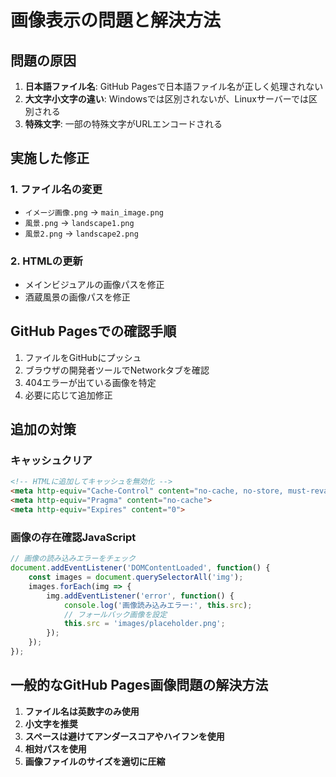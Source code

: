 # 画像表示の問題と解決方法

## 問題の原因

1. **日本語ファイル名**: GitHub Pagesで日本語ファイル名が正しく処理されない
2. **大文字小文字の違い**: Windowsでは区別されないが、Linuxサーバーでは区別される
3. **特殊文字**: 一部の特殊文字がURLエンコードされる

## 実施した修正

### 1. ファイル名の変更
- `イメージ画像.png` → `main_image.png`
- `風景.png` → `landscape1.png`
- `風景2.png` → `landscape2.png`

### 2. HTMLの更新
- メインビジュアルの画像パスを修正
- 酒蔵風景の画像パスを修正

## GitHub Pagesでの確認手順

1. ファイルをGitHubにプッシュ
2. ブラウザの開発者ツールでNetworkタブを確認
3. 404エラーが出ている画像を特定
4. 必要に応じて追加修正

## 追加の対策

### キャッシュクリア
```html
<!-- HTMLに追加してキャッシュを無効化 -->
<meta http-equiv="Cache-Control" content="no-cache, no-store, must-revalidate">
<meta http-equiv="Pragma" content="no-cache">
<meta http-equiv="Expires" content="0">
```

### 画像の存在確認JavaScript
```javascript
// 画像の読み込みエラーをチェック
document.addEventListener('DOMContentLoaded', function() {
    const images = document.querySelectorAll('img');
    images.forEach(img => {
        img.addEventListener('error', function() {
            console.log('画像読み込みエラー:', this.src);
            // フォールバック画像を設定
            this.src = 'images/placeholder.png';
        });
    });
});
```

## 一般的なGitHub Pages画像問題の解決方法

1. **ファイル名は英数字のみ使用**
2. **小文字を推奨**
3. **スペースは避けてアンダースコアやハイフンを使用**
4. **相対パスを使用**
5. **画像ファイルのサイズを適切に圧縮**